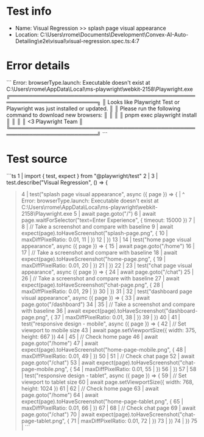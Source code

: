 # Test info

- Name: Visual Regression >> splash page visual appearance
- Location: C:\Users\rrome\Documents\Development\Convex-AI-Auto-Detailing\e2e\visual\visual-regression.spec.ts:4:7

# Error details

\`\`\`
Error: browserType.launch: Executable doesn't exist at C:\Users\rrome\AppData\Local\ms-playwright\webkit-2158\Playwright.exe
╔═════════════════════════════════════════════════════════════════════════╗
║ Looks like Playwright Test or Playwright was just installed or updated. ║
║ Please run the following command to download new browsers:              ║
║                                                                         ║
║     pnpm exec playwright install                                        ║
║                                                                         ║
║ <3 Playwright Team                                                      ║
╚═════════════════════════════════════════════════════════════════════════╝
\`\`\`

# Test source

\`\`\`ts
   1 | import { test, expect } from "@playwright/test"
   2 |
   3 | test.describe("Visual Regression", () => {
>  4 |   test("splash page visual appearance", async ({ page }) => {
     |       ^ Error: browserType.launch: Executable doesn't exist at C:\Users\rrome\AppData\Local\ms-playwright\webkit-2158\Playwright.exe
   5 |     await page.goto("/")
   6 |     await page.waitForSelector("text=Enter Experience", { timeout: 15000 })
   7 |
   8 |     // Take a screenshot and compare with baseline
   9 |     await expect(page).toHaveScreenshot("splash-page.png", {
  10 |       maxDiffPixelRatio: 0.01,
  11 |     })
  12 |   })
  13 |
  14 |   test("home page visual appearance", async ({ page }) => {
  15 |     await page.goto("/home")
  16 |
  17 |     // Take a screenshot and compare with baseline
  18 |     await expect(page).toHaveScreenshot("home-page.png", {
  19 |       maxDiffPixelRatio: 0.01,
  20 |     })
  21 |   })
  22 |
  23 |   test("chat page visual appearance", async ({ page }) => {
  24 |     await page.goto("/chat")
  25 |
  26 |     // Take a screenshot and compare with baseline
  27 |     await expect(page).toHaveScreenshot("chat-page.png", {
  28 |       maxDiffPixelRatio: 0.01,
  29 |     })
  30 |   })
  31 |
  32 |   test("dashboard page visual appearance", async ({ page }) => {
  33 |     await page.goto("/dashboard")
  34 |
  35 |     // Take a screenshot and compare with baseline
  36 |     await expect(page).toHaveScreenshot("dashboard-page.png", {
  37 |       maxDiffPixelRatio: 0.01,
  38 |     })
  39 |   })
  40 |
  41 |   test("responsive design - mobile", async ({ page }) => {
  42 |     // Set viewport to mobile size
  43 |     await page.setViewportSize({ width: 375, height: 667 })
  44 |
  45 |     // Check home page
  46 |     await page.goto("/home")
  47 |     await expect(page).toHaveScreenshot("home-page-mobile.png", {
  48 |       maxDiffPixelRatio: 0.01,
  49 |     })
  50 |
  51 |     // Check chat page
  52 |     await page.goto("/chat")
  53 |     await expect(page).toHaveScreenshot("chat-page-mobile.png", {
  54 |       maxDiffPixelRatio: 0.01,
  55 |     })
  56 |   })
  57 |
  58 |   test("responsive design - tablet", async ({ page }) => {
  59 |     // Set viewport to tablet size
  60 |     await page.setViewportSize({ width: 768, height: 1024 })
  61 |
  62 |     // Check home page
  63 |     await page.goto("/home")
  64 |     await expect(page).toHaveScreenshot("home-page-tablet.png", {
  65 |       maxDiffPixelRatio: 0.01,
  66 |     })
  67 |
  68 |     // Check chat page
  69 |     await page.goto("/chat")
  70 |     await expect(page).toHaveScreenshot("chat-page-tablet.png", {
  71 |       maxDiffPixelRatio: 0.01,
  72 |     })
  73 |   })
  74 | })
  75 |
\`\`\`
